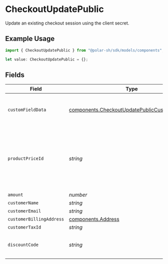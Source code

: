 # CheckoutUpdatePublic

Update an existing checkout session using the client secret.

## Example Usage

```typescript
import { CheckoutUpdatePublic } from "@polar-sh/sdk/models/components";

let value: CheckoutUpdatePublic = {};
```

## Fields

| Field                                                                                                            | Type                                                                                                             | Required                                                                                                         | Description                                                                                                      |
| ---------------------------------------------------------------------------------------------------------------- | ---------------------------------------------------------------------------------------------------------------- | ---------------------------------------------------------------------------------------------------------------- | ---------------------------------------------------------------------------------------------------------------- |
| `customFieldData`                                                                                                | [components.CheckoutUpdatePublicCustomFieldData](../../models/components/checkoutupdatepubliccustomfielddata.md) | :heavy_minus_sign:                                                                                               | Key-value object storing custom field values.                                                                    |
| `productPriceId`                                                                                                 | *string*                                                                                                         | :heavy_minus_sign:                                                                                               | ID of the product price to checkout. Must correspond to a price linked to the same product.                      |
| `amount`                                                                                                         | *number*                                                                                                         | :heavy_minus_sign:                                                                                               | N/A                                                                                                              |
| `customerName`                                                                                                   | *string*                                                                                                         | :heavy_minus_sign:                                                                                               | N/A                                                                                                              |
| `customerEmail`                                                                                                  | *string*                                                                                                         | :heavy_minus_sign:                                                                                               | N/A                                                                                                              |
| `customerBillingAddress`                                                                                         | [components.Address](../../models/components/address.md)                                                         | :heavy_minus_sign:                                                                                               | N/A                                                                                                              |
| `customerTaxId`                                                                                                  | *string*                                                                                                         | :heavy_minus_sign:                                                                                               | N/A                                                                                                              |
| `discountCode`                                                                                                   | *string*                                                                                                         | :heavy_minus_sign:                                                                                               | Discount code to apply to the checkout.                                                                          |
